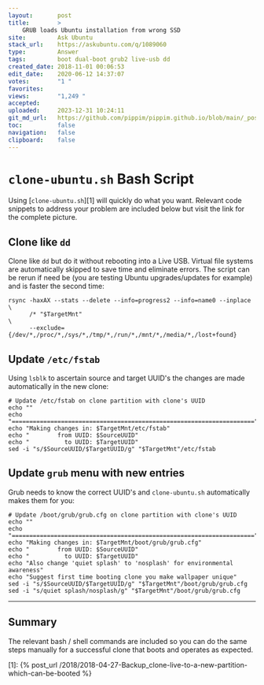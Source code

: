 ```yaml
---
layout:       post
title:        >
    GRUB loads Ubuntu installation from wrong SSD
site:         Ask Ubuntu
stack_url:    https://askubuntu.com/q/1089060
type:         Answer
tags:         boot dual-boot grub2 live-usb dd
created_date: 2018-11-01 00:06:53
edit_date:    2020-06-12 14:37:07
votes:        "1 "
favorites:    
views:        "1,249 "
accepted:     
uploaded:     2023-12-31 10:24:11
git_md_url:   https://github.com/pippim/pippim.github.io/blob/main/_posts/2018/2018-11-01-GRUB-loads-Ubuntu-installation-from-wrong-SSD.md
toc:          false
navigation:   false
clipboard:    false
---
```


# `clone-ubuntu.sh` Bash Script

Using [`clone-ubuntu.sh`][1] will quickly do what you want. Relevant code snippets to address your problem are included below but visit the link for the complete picture.

## Clone like `dd`

Clone like `dd` but do it without rebooting into a Live USB. Virtual file systems are automatically skipped to save time and eliminate errors. The script can be rerun if need be (you are testing Ubuntu upgrades/updates for example) and is faster the second time:

``` 
rsync -haxAX --stats --delete --info=progress2 --info=name0 --inplace  \
      /* "$TargetMnt"                                                   \
      --exclude={/dev/*,/proc/*,/sys/*,/tmp/*,/run/*,/mnt/*,/media/*,/lost+found}
```

## Update `/etc/fstab`

Using `lsblk` to ascertain source and target UUID's the changes are made automatically in the new clone:

``` 
# Update /etc/fstab on clone partition with clone's UUID
echo ""
echo "====================================================================="
echo "Making changes in: $TargetMnt/etc/fstab"
echo "        from UUID: $SourceUUID"
echo "          to UUID: $TargetUUID"
sed -i "s/$SourceUUID/$TargetUUID/g" "$TargetMnt"/etc/fstab
```

## Update `grub` menu with new entries

Grub needs to know the correct UUID's and `clone-ubuntu.sh` automatically makes them for you:

``` 
# Update /boot/grub/grub.cfg on clone partition with clone's UUID
echo ""
echo "====================================================================="
echo "Making changes in: $TargetMnt/boot/grub/grub.cfg"
echo "        from UUID: $SourceUUID"
echo "          to UUID: $TargetUUID"
echo "Also change 'quiet splash' to 'nosplash' for environmental awareness"
echo "Suggest first time booting clone you make wallpaper unique"
sed -i "s/$SourceUUID/$TargetUUID/g" "$TargetMnt"/boot/grub/grub.cfg
sed -i "s/quiet splash/nosplash/g" "$TargetMnt"/boot/grub/grub.cfg
```


----------

## Summary

The relevant bash / shell commands are included so you can do the same steps manually for a successful clone that boots and operates as expected.


  [1]: {% post_url /2018/2018-04-27-Backup_clone-live-to-a-new-partition-which-can-be-booted %}


